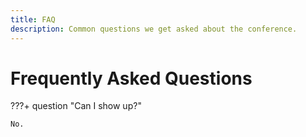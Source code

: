 ```yaml
---
title: FAQ
description: Common questions we get asked about the conference.
---
```


# Frequently Asked Questions

???+ question "Can I show up?"

    No.
